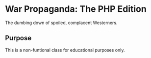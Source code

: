 # War Propaganda: The PHP Edition

The dumbing down of spoiled, complacent Westerners.

## Purpose

This is a non-funtional class for educational purposes only.

